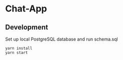 # Chat-App

## Development
Set up local PostgreSQL database and run schema.sql
```
yarn install
yarn start
```